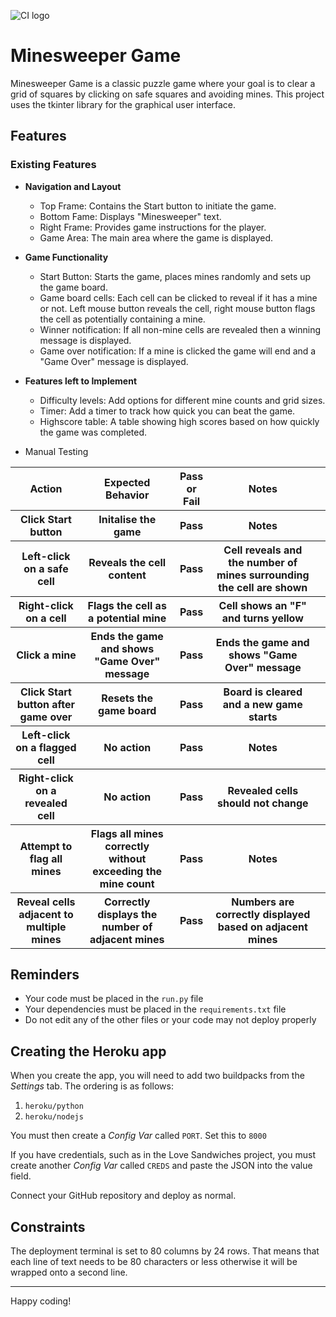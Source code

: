 ![CI logo](https://codeinstitute.s3.amazonaws.com/fullstack/ci_logo_small.png)

# Minesweeper Game

 Minesweeper Game is a classic puzzle game where your goal is to clear a grid of squares by clicking on safe squares and avoiding mines. This project uses the tkinter library for the graphical user interface.


## Features

### Existing Features

- __Navigation and Layout__

    - Top Frame: Contains the Start button to initiate the game.
    - Bottom Fame: Displays "Minesweeper" text.
    - Right Frame: Provides game instructions for the player.
    - Game Area: The main area where the game is displayed.

- __Game Functionality__
    - Start Button: Starts the game, places mines randomly and sets up the game board.
    - Game board cells: Each cell can be clicked to reveal if it has a mine or not. Left mouse button reveals the cell, right mouse button flags the cell as potentially containing a mine.
    - Winner notification: If all non-mine cells are revealed then a winning message is displayed.
    - Game over notification: If a mine is clicked the game will end and a "Game Over" message is displayed. 

- __Features left to Implement__
    - Difficulty levels: Add options for different mine counts and grid sizes.
    - Timer: Add a timer to track how quick you can beat the game.
    - Highscore table: A table showing high scores based on how quickly the game was completed.






- Manual Testing
<table>
    <tr>
            <th>Action</th>
            <th>Expected Behavior</th>
            <th>Pass or Fail</th>
            <th>Notes<th>
    </tr>
        <tr>
            <th>Click Start button</th>
            <th>Initalise the game</th>
            <th>Pass</th>
            <th>Notes<th>
    </tr>
        <tr>
            <th>Left-click on a safe cell</th>
            <th>Reveals the cell content</th>
            <th>Pass</th>
            <th>Cell reveals and the number of mines surrounding the cell are shown<th>
    </tr>
        <tr>
            <th>Right-click on a cell</th>
            <th>Flags the cell as a potential mine</th>
            <th>Pass</th>
            <th>Cell shows an "F" and turns yellow<th>
    </tr>
        <tr>
            <th>Click a mine</th>
            <th>Ends the game and shows "Game Over" message</th>
            <th>Pass</th>
            <th>Ends the game and shows "Game Over" message<th>
    </tr>
        <tr>
            <th>Click Start button after game over</th>
            <th>Resets the game board</th>
            <th>Pass</th>
            <th>Board is cleared and a new game starts<th>
    </tr>
        <tr>
            <th>Left-click on a flagged cell</th>
            <th>No action</th>
            <th>Pass</th>
            <th>Notes<th>
    </tr>
        <tr>
            <th>Right-click on a revealed cell</th>
            <th>No action</th>
            <th>Pass</th>
            <th>Revealed cells should not change<th>
    </tr>
        <tr>
            <th>Attempt to flag all mines</th>
            <th>Flags all mines correctly without exceeding the mine count</th>
            <th>Pass</th>
            <th>Notes<th>
    </tr>
        <tr>
            <th>Reveal cells adjacent to multiple mines</th>
            <th>Correctly displays the number of adjacent mines</th>
            <th>Pass</th>
            <th>Numbers are correctly displayed based on adjacent mines<th>
    </tr>
</table>


## Reminders

- Your code must be placed in the `run.py` file
- Your dependencies must be placed in the `requirements.txt` file
- Do not edit any of the other files or your code may not deploy properly

## Creating the Heroku app

When you create the app, you will need to add two buildpacks from the _Settings_ tab. The ordering is as follows:

1. `heroku/python`
2. `heroku/nodejs`

You must then create a _Config Var_ called `PORT`. Set this to `8000`

If you have credentials, such as in the Love Sandwiches project, you must create another _Config Var_ called `CREDS` and paste the JSON into the value field.

Connect your GitHub repository and deploy as normal.

## Constraints

The deployment terminal is set to 80 columns by 24 rows. That means that each line of text needs to be 80 characters or less otherwise it will be wrapped onto a second line.

---

Happy coding!
